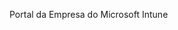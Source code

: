 <Token xmlns:xlink="http://www.w3.org/1999/xlink">Portal da Empresa do Microsoft Intune</Token>

<!--HONumber=Mar16_HO1-->


